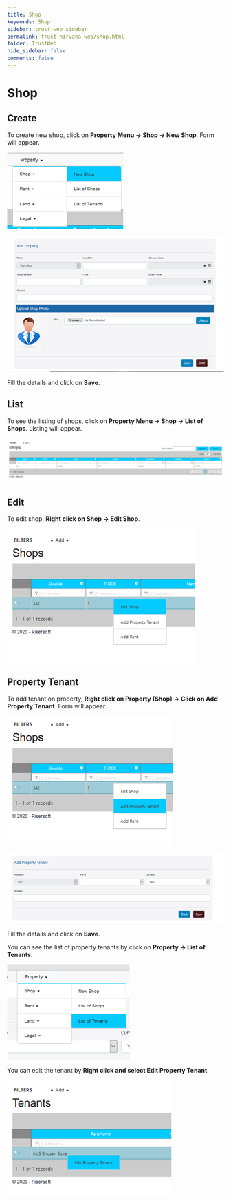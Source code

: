 ```yaml
---
title: Shop
keywords: Shop
sidebar: trust-web_sidebar
permalink: trust-nirvana-web/shop.html
folder: TrustWeb
hide_sidebar: false
comments: false
---
```



# Shop

## Create

To create new shop, click on **Property Menu -> Shop -> New Shop**. Form will appear.

![](/images/newshopmenu.png)

![](/images/newshopform.png)

Fill the details and click on **Save**.

## List

To see the listing of shops, click on **Property Menu -> Shop -> List of Shops**. Listing will appear.

![](/images/listofshops.png)

## Edit

To edit shop, **Right click on Shop -> Edit Shop**.

![](/images/editshop.png)

## Property Tenant

To add tenant on property, **Right click on Property (Shop) -> Click on Add Property Tenant**. Form will appear.

![](/images/newpropertytenant.png)

![](/images/newpropertytenantform.png)

Fill the details and click on **Save**.


You can see the list of property tenants by click on **Property -> List of Tenants**.


![](/images/listoftenants.png)

You can edit the tenant by **Right click and select Edit Property Tenant**.

![](/images/editpropertytenant.png)





















